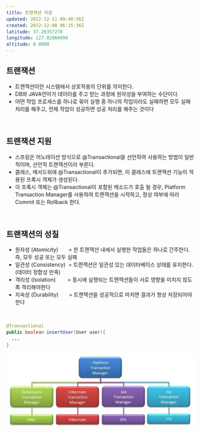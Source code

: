 ```yaml
---
title: 트랜잭션 지원
updated: 2022-12-11 09:40:56Z
created: 2022-12-08 06:15:36Z
latitude: 37.26357270
longitude: 127.02860090
altitude: 0.0000
---
```


## 트랜잭션
- 트랜잭션이란 시스템에서 상호작용의 단위를 의미한다.
- DB와 JAVA언어가 데이터를 주고 받는 과정에 원자성을 부여하는 수단이다.
- 어떤 작업 프로세스를 하나로 묶어 실행 중 하나의 작업이라도 실패하면 모두 실패 처리를 해주고, 
전체 작업이 성공하면 성공 처리를 해주는 것이다
<br>

## 트랜잭션 지원
- 스프링은 어노테이션 방식으로 @Transactional을 선언하여 사용하는 방법이 일반적이며, 선언적 트랜잭션이라 부른다.
- 클래스, 메서드위에 @Transactional이 추가되면, 이 클래스에 트랜잭션 기능이 적용된 프록시 객체가 생성된다.
- 이 프록시 객체는 @Transactional이 포함된 메소드가 호출 될 경우, Platform Transaction Manager를 사용하여 트랜잭션을 시작하고, 
  정상 여부에 따라 Commit 또는 Rollback 한다.
<br>

## 트랜잭션의 성질
- 원자성 (Atomicity)&nbsp;&nbsp;&nbsp;&nbsp;&nbsp;&nbsp; = 한 트랜잭션 내에서 실행한 작업들은 하나로 간주한다. 즉, 모두 성공 또는 모두 실패
- 일관성 (Consistency)&nbsp; = 트랜잭션은 일관성 있는 데이타베이스 상태를 유지한다. (데이터 정합성 만족)
- 격리성 (Isolation)&nbsp;&nbsp;&nbsp;&nbsp;&nbsp;&nbsp;&nbsp; = 동시에 실행되는 트랜잭션들이 서로 영향을 미치지 않도록 격리해야한다
- 지속성 (Durability)&nbsp;&nbsp;&nbsp;&nbsp;&nbsp;&nbsp;  = 트랜잭션을 성공적으로 마치면 결과가 항상 저장되어야 한다
<br>

```java
@Transactional
public boolean insertUser(User user){
  ...
}
```

![b6a26287a4318eca406efd7e5e499d96.png](../../../_resources/b6a26287a4318eca406efd7e5e499d96.png)